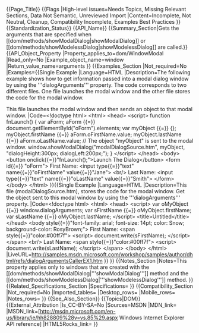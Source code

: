 {{Page_Title}}
{{Flags
|High-level issues=Needs Topics, Missing Relevant Sections, Data Not Semantic, Unreviewed Import
|Content=Incomplete, Not Neutral, Cleanup, Compatibility Incomplete, Examples Best Practices
}}
{{Standardization_Status}}
{{API_Name}}
{{Summary_Section|Gets the arguments that are specified when [[dom/methods/showModalDialog|showModalDialog]] or [[dom/methods/showModelessDialog|showModelessDialog]] are called.}}
{{API_Object_Property
|Property_applies_to=dom/WindowModal
|Read_only=No
|Example_object_name=window
|Return_value_name=arguments
}}
{{Examples_Section
|Not_required=No
|Examples={{Single Example
|Language=HTML
|Description=The following example shows how to get information passed into a modal dialog window by using the '''dialogArguments''' property. The code corresponds to two different files. One file launches the modal window and the other file stores the code for the modal window.

This file launches the modal window and then sends an object to that modal window.
|Code=&lt;!doctype html&gt;
&lt;html&gt;
 &lt;head&gt;
  &lt;script&gt;
function fnLaunch() {
    var aForm;
    aForm {{=}} document.getElementById("oForm").elements;
    var myObject {{=}} {};
    myObject.firstName {{=}} aForm.oFirstName.value;
    myObject.lastName {{=}} aForm.oLastName.value;
	// The object "myObject" is sent to the modal window.
    window.showModalDialog("modalDialogSource.htm", myObject, "dialogHeight:300px; dialogLeft:200px;"); 
}
  &lt;/script&gt;
 &lt;/head&gt;
 &lt;body&gt;
  &lt;button onclick{{=}}"fnLaunch();"&gt;Launch The Dialog&lt;/button&gt;
  &lt;form id{{=}} "oForm"&gt;
   First Name:
   &lt;input type{{=}}"text" name{{=}}"oFirstName" value{{=}}"Jane"&gt;
   &lt;br/&gt;
   Last Name:
   &lt;input type{{=}}"text" name{{=}}"oLastName" value{{=}}"Smith"&gt;
  &lt;/form&gt;
 &lt;/body&gt;
&lt;/html&gt;
}}{{Single Example
|Language=HTML
|Description=This file (modalDialogSource.htm), stores the code for the modal window. Get the object sent to this modal window by using the '''dialogArguments''' property.
|Code=&lt;!doctype html&gt;
&lt;html&gt;
 &lt;head&gt;
  &lt;script&gt;
var oMyObject {{=}} window.dialogArguments;
var sFirstName {{=}} oMyObject.firstName;
var sLastName {{=}} oMyObject.lastName;
  &lt;/script&gt;
  &lt;title&gt;Untitled&lt;/title&gt;
 &lt;/head&gt;
 &lt;body style{{=}}"font-family: arial; font-size: 14pt; color: Snow; 
background-color: RosyBrown;"&gt;
  First Name:
  &lt;span style{{=}}"color:#00ff7f"&gt;
   &lt;script&gt;
document.write(sFirstName);
   &lt;/script&gt;
  &lt;/span&gt;
  &lt;br/&gt;
  Last Name:
  &lt;span style{{=}}"color:#00ff7f"&gt;
   &lt;script&gt;
document.write(sLastName);
   &lt;/script&gt;
  &lt;/span&gt;
 &lt;/body&gt;
&lt;/html&gt;
|LiveURL=http://samples.msdn.microsoft.com/workshop/samples/author/dhtml/refs/dialogArgumentsCallerEX1.htm
}}
}}
{{Notes_Section
|Notes=This property applies only to windows that are created with the [[dom/methods/showModalDialog|'''showModalDialog''']] method and the [[dom/methods/showModelessDialog|'''showModelessDialog''']] method.
}}
{{Related_Specifications_Section
|Specifications=
}}
{{Compatibility_Section
|Not_required=No
|Imported_tables=
|Desktop_rows=
|Mobile_rows=
|Notes_rows=
}}
{{See_Also_Section}}
{{Topics|DOM}}
{{External_Attribution
|Is_CC-BY-SA=No
|Sources=MSDN
|MDN_link=
|MSDN_link=[http://msdn.microsoft.com/en-us/library/ie/hh828809%28v=vs.85%29.aspx Windows Internet Explorer API reference]
|HTML5Rocks_link=
}}